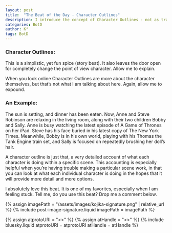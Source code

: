 ```yaml
---
layout: post
title:  "The Beat of the Day - Character Outlines"
description: I introduce the concept of Character Outlines - not as traditional character descriptions, but as detailed snapshots of what each character is doing in a specific scene. Using an example of a family's evening activities, I demonstrate how this storytelling technique can help writers overcome creative blocks by providing a clear picture of each character's simultaneous actions, opening up new narrative possibilities.
categories: BotD
author: K°
tags: BotD
---
```


### Character Outlines:
This is a simplistic, yet fun spice (story beat). It also leaves the door open for completely change the point of view character. Allow me to explain.

When you look online Character Outlines are more about the character themselves, but that’s not what I am talking about here. Again, allow me to expound.

### An Example:
The sun is setting, and dinner has been eaten. Now, Anne and Steve Robinson are relaxing in the living room, along with their two children Bobby and Sally. Anne is busy watching the latest episode of A Game of Thrones on her iPad. Steve has his face buried in his latest copy of  The New York Times. Meanwhile, Bobby is in his own world, playing with his Thomas the Tank Engine train set, and Sally is focused on repeatedly brushing her doll’s hair.

A character outline is just that, a very detailed account of what each character is doing within a specific scene. This accounting is especially helpful when you’re having trouble making a particular scene work, in that you can look at what each individual character is doing in the hopes that it will provide more detail and more options.

I absolutely love this beat. It is one of my favorites, especially when I am feeling stuck. Tell me, do you use this beat? Drop me a comment below.
<!-- signature -->
{% assign imagePath = "/assets/images/kojika-signature.png" | relative_url %}
{% include post-image-signature.liquid imagePath = imagePath %}

<!-- comments -->
{% assign atprotoURI = "<<atprotoURI>>" %}
{% assign atHandle = "<<atHandle>>" %}
{% include bluesky.liquid atprotoURI = atprotoURI atHandle = atHandle %}